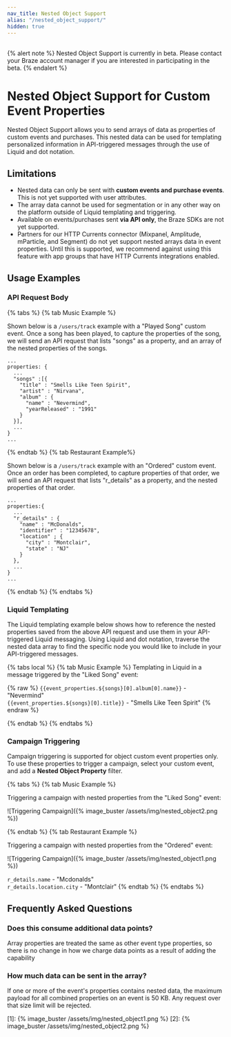 ```yaml
---
nav_title: Nested Object Support
alias: "/nested_object_support/"
hidden: true
---
```

<br>
{% alert note %}
Nested Object Support is currently in beta. Please contact your Braze account manager if you are interested in participating in the beta.
{% endalert %}

# Nested Object Support for Custom Event Properties

Nested Object Support allows you to send arrays of data as properties of custom events and purchases. This nested data can be used for templating personalized information in API-triggered messages through the use of Liquid and dot notation.

## Limitations

- Nested data can only be sent with __custom events and purchase events__. This is not yet supported with user attributes. 
- The array data cannot be used for segmentation or in any other way on the platform outside of Liquid templating and triggering.
- Available on events/purchases sent __via API only__, the Braze SDKs are not yet supported.
- Partners for our HTTP Currents connector (Mixpanel, Amplitude, mParticle, and Segment) do not yet support nested arrays data in event properties. Until this is supported, we recommend against using this feature with app groups that have HTTP Currents integrations enabled. 

## Usage Examples

### API Request Body

{% tabs %}
{% tab Music Example %}

Shown below is a `/users/track` example with a "Played Song" custom event. Once a song has been played, to capture the properties of the song, we will send an API request that lists "songs" as a property, and an array of the nested properties of the songs.

```
...
properties: {
  ...
  "songs" :[{
    "title" : "Smells Like Teen Spirit",
    "artist" : "Nirvana",
    "album" : {
      "name" : "Nevermind",
      "yearReleased" : "1991"
    }
  }],
  ...
}
...
```
{% endtab %}
{% tab Restaurant Example%}

Shown below is a `/users/track` example with an "Ordered" custom event. Once an order has been completed, to capture properties of that order, we will send an API request that lists "r_details" as a property, and the nested properties of that order.

```
...
properties:{
  ...
  "r_details" : {
    "name" : "McDonalds",
    "identifier" : "12345678",
    "location" ; {
      "city" : "Montclair",
      "state" : "NJ"
    }
  },
  ...
}
...
```
{% endtab %}
{% endtabs %}

### Liquid Templating

The Liquid templating example below shows how to reference the nested properties saved from the above API request and use them in your API-triggered Liquid messaging. Using Liquid and dot notation, traverse the nested data array to find the specific node you would like to include in your API-triggered messages.

{% tabs local %}
{% tab Music Example %}
Templating in Liquid in a message triggered by the "Liked Song" event:

{% raw %}
`{{event_properties.${songs}[0].album[0].name}}` - "Nevermind"<br>
`{{event_properties.${songs}[0].title}}` - "Smells Like Teen Spirit"
{% endraw %}

{% endtab %}
{% endtabs %}

### Campaign Triggering

Campaign triggering is supported for object custom event properties only. To use these properties to trigger a campaign, select your custom event, and add a __Nested Object Property__ filter. 

{% tabs %}
{% tab Music Example %}

Triggering a campaign with nested properties from the "Liked Song" event:

![Triggering Campaign]({% image_buster /assets/img/nested_object2.png %})

{% endtab %}
{% tab Restaurant Example %}

Triggering a campaign with nested properties from the "Ordered" event:

![Triggering Campaign]({% image_buster /assets/img/nested_object1.png %})

`r_details.name` - "Mcdonalds"<br>
`r_details.location.city` - "Montclair"
{% endtab %}
{% endtabs %}

## Frequently Asked Questions

### Does this consume additional data points?

Array properties are treated the same as other event type properties, so there is no change in how we charge data points as a result of adding the capability

### How much data can be sent in the array?

If one or more of the event's properties contains nested data, the maximum payload for all combined properties on an event is 50 KB. Any request over that size limit will be rejected.

[1]: {% image_buster /assets/img/nested_object1.png %}
[2]: {% image_buster /assets/img/nested_object2.png %}

